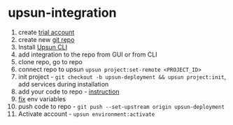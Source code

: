 # upsun-integration

1. create [trial account](https://auth.upsun.com/register)
2. create new [git repo](https://github.com/OleksandrTimoshenko/upsun-integration/)
3. Install [Upsun CLI](https://docs.upsun.com/administration/cli.html)
4. add integration to the repo from GUI or from CLI
5. clone repo, go to repo
6. connect repo to upsun `upsun project:set-remote <PROJECT_ID>`
7. init project - `git checkout -b upsun-deployment && upsun project:init`, add services during installation
8. add your code to repo - [instruction](https://docs.upsun.com/get-started/stacks/django.html)
9. [fix](https://docs.upsun.com/add-services/postgresql.html#use-in-app) env variables
10. push code to repo - `git push --set-upstream origin upsun-deployment`
11. Activate account - `upsun environment:activate`